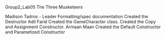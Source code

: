 Group2_Lab05
The Three Musketeers

Madison Tadros - Leader
Formatting/spec documentation
Created the Destructor
Adil Farid
Created the GameCharacter class.
Created the Copy and Assignment Constructor.
Armaan Maan
Created the Default Constructor and Parametized Constructor
